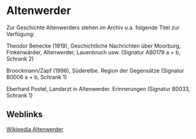 # Altenwerder

Zur Geschichte Altenwerders stehen im Archiv u.a. folgende Titel zur
Verfügung:

Theodor Benecke (1919), Geschichtliche Nachrichten über Moorburg,
Finkenwärder, Altenwerder, Lauenbruch usw. (Signatur AB0179 a + b,
Schrank 2)

Broockmann/Zapf (1996), Süderelbe. Region der Gegensätze (Signatur B0006
a + b, Schrank 1)

Eberhard Postel, Landarzt in Altenwerder. Erinnerungen (Signatur B0033, Schrank 1)

## Weblinks
[Wikipedia Altenwerder](https://de.wikipedia.org/wiki/Hamburg-Altenwerder)
